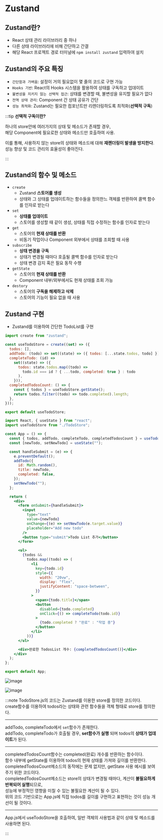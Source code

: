 # Zustand

## Zustand란?

- React 상태 관리 라이브러리 중 하나
- 다른 상태 라이브러리에 비해 간단하고 간결
- 해당 React 프로젝트 경로 터미널에 `npm install zustand` 입력하여 설치

## Zustand의 주요 특징

- `간단함과 가벼움`: 설정이 거의 필요없이 몇 줄의 코드로 구현 가능
- `Hooks 기반`: React의 Hooks 시스템을 활용하여 상태를 구독하고 업데이트
- `불변성을 지키지 않는 선택적 접근`: 상태를 변경할 때, 불변성을 유지할 필요가 없다
- `전역 상태 관리`: Component 간 상태 공유가 간단
- `성능 최적화`: Zustand는 필요한 컴포넌트만 리렌더링하도록 최적화(**선택적 구독**)

:::tip
**선택적 구독이란?**

하나의 store안에 여러가지의 상태 및 메소드가 존재할 경우,<br/>
해당 Component에 필요로한 상태와 메소드만 호출하여 사용.<br/>

이를 통해, 사용하지 않는 store의 상태와 메소드에 대해 **재렌더링이 발생을 방지한다**.<br/>
성능 향상 및 코드 관리의 효율성이 좋아진다.<br/>

:::

## Zustand의 함수 및 메소드

- `create`
  - Zustand **스토어를 생성**
  - 상태와 그 상태를 업데이트하는 함수들을 정의한느 객체를 반환하여 콜백 함수를 인자로 받는다
- `set`
  - **상태를 업데이트**
  - 스토어를 생성할 때 같이 생성, 상태를 직접 수정하는 함수를 인자로 받는다
- `get`
  - 스토어의 **현재 상태를 반환**
  - 비동기 작업이나 Component 외부에서 상태를 조회할 때 사용
- `subscribe`
  - **상태 변경을 구독**
  - 상태가 변경될 때마다 호출될 콜백 함수를 인자로 받는다
  - 상태 변경 감지 혹은 필요 동작 수행
- `getState`
  - 스토어의 **현재 상태를 반환**
  - Component 내부/외부에서도 현재 상태를 조회 가능
- `destory`
  - 스토어의 **구독을 해제하고 삭제**
  - 스토어의 기능이 필요 없을 때 사용

## Zustand 구현

- Zustand를 이용하여 간단한 TodoList를 구현

```js title="TodoStore.js"
import create from "zustand";

const useTodoStore = create((set) => ({
  todos: [],
  addTodo: (todo) => set((state) => ({ todos: [...state.todos, todo] })),
  completeTodo: (id) =>
    set((state) => ({
      todos: state.todos.map((todo) =>
        todo.id === id ? { ...todo, completed: true } : todo
      ),
    })),
  completedTodosCount: () => {
    const { todos } = useTodoStore.getState();
    return todos.filter((todo) => todo.completed).length;
  },
}));

export default useTodoStore;
```

```jsx title="App.js"
import React, { useState } from "react";
import useTodoStore from "./TodoStore";

const App = () => {
  const { todos, addTodo, completeTodo, completedTodosCount } = useTodoStore();
  const [newTodo, setNewTodo] = useState("");

  const handleSubmit = (e) => {
    e.preventDefault();
    addTodo({
      id: Math.random(),
      title: newTodo,
      completed: false,
    });
    setNewTodo("");
  };

  return (
    <div>
      <form onSubmit={handleSubmit}>
        <input
          type="text"
          value={newTodo}
          onChange={(e) => setNewTodo(e.target.value)}
          placeholder="Add new todo"
        />
        <button type="submit">Todo List 추가</button>
      </form>

      <ul>
        {todos &&
          todos.map((todo) => (
            <li
              key={todo.id}
              style={{
                width: "20vw",
                display: "flex",
                justifyContent: "space-between",
              }}
            >
              <span>{todo.title}</span>
              <button
                disabled={todo.completed}
                onClick={() => completeTodo(todo.id)}
              >
                {todo.completed ? "완료" : "작업 중"}
              </button>
            </li>
          ))}
      </ul>

      <div>완료한 TodosList 개수: {completedTodosCount()}</div>
    </div>
  );
};

export default App;
```

![image](https://github.com/JJamVa/JJamVa/assets/80045006/c1fc871a-c858-4278-82cd-b33dba860a44)

![image](https://github.com/JJamVa/JJamVa/assets/80045006/b77ca50e-555f-4881-92e5-4d6cd5d8d031)

:::note
TodoStore.js의 코드는 Zustand를 이용한 store를 정의한 코드이다.<br/>
create함수를 이용하여 todos라는 상태와 관련 함수들을 객체 형태로 store를 정의한다.<br/>

---

addTodo, completeTodo에서 `set`함수가 존재한다.<br/>
addTodo, completeTodo가 호출될 경우, **set함수가 실행** 되며 todos의 **상태가 업데이트**가 된다.<br/>

---

completedTodosCount함수는 completed(완료) 개수를 반환하는 함수이다.<br/>
함수 내부에 getState를 이용하여 todos의 현재 상태를 가져와 길이를 반환한다.<br/>
completedTodosCount메소드의 동작에는 문제 없지만, getState 사용 예시를 보여주기 위한 코드이다.<br/>
completedTodosCount메소드는 store의 상태가 변경될 때마다, 계산이 **불필요하게 반복되어 실행**되므로,<br/>
성능에 부정적인 영향을 미칠 수 있는 불필요한 계산이 될 수 있다.<br/>
위의 코드 기반으로는 App.js에 직접 todos를 길이를 구현하고 표현하는 것이 성능 개선이 될 것이다.<br/>

---

App.js에서 useTodoStore을 호출하여, 일반 객체의 사용법과 같이 상태 및 메소드를 사용하면 된다.

:::
